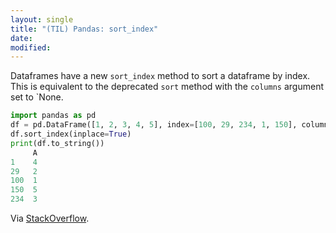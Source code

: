 ```yaml
---
layout: single
title: "(TIL) Pandas: sort_index"
date:
modified:
---
```


Dataframes have a new `sort_index` method to sort a dataframe by index.
This is equivalent to the deprecated `sort` method with the `columns` argument set to
`None.

```python
import pandas as pd
df = pd.DataFrame([1, 2, 3, 4, 5], index=[100, 29, 234, 1, 150], columns=['A'])
df.sort_index(inplace=True)
print(df.to_string())
     A
1    4
29   2
100  1
150  5
234  3
```

Via [StackOverflow](http://stackoverflow.com/a/22211821/1257318).
